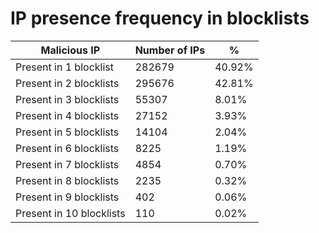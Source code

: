 # IP presence frequency in blocklists
| Malicious IP | Number of IPs | % |
|----|----|----|
| Present in 1 blocklist | 282679 | 40.92% |
| Present in 2 blocklists | 295676 | 42.81% |
| Present in 3 blocklists | 55307 | 8.01% |
| Present in 4 blocklists | 27152 | 3.93% |
| Present in 5 blocklists | 14104 | 2.04% |
| Present in 6 blocklists | 8225 | 1.19% |
| Present in 7 blocklists | 4854 | 0.70% |
| Present in 8 blocklists | 2235 | 0.32% |
| Present in 9 blocklists | 402 | 0.06% |
| Present in 10 blocklists | 110 | 0.02% |
